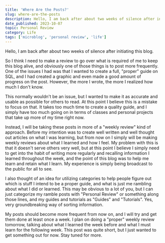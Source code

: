 ```yaml
---
title: 'Where Are the Posts?'
slug: where-are-the-posts
description: Hello, I am back after about two weeks of silence after initiating this blog.
date_published: 2023-10-07
topic: Personal Review
category: Life
tags: ['microblog', 'personal review', 'life']
---
```


Hello, I am back after about two weeks of silence after initiating this blog.

So I think I need to make a review to go over what is required of me to keep this blog alive, and obviously one of those things is to post more frequently. One of the issues I had was that I wanted to create a full, "proper" guide on SQL, and I had created a graphic and even made a good amount of progress on the post. However, the more I wrote, the more I realized how much I don't know.

This normally wouldn't be an issue, but I wanted to make it as accurate and usable as possible for others to read. At this point I believe this is a mistake to focus on that. It takes too much time to create a quality guide, and I simply have too much going on in terms of classes and personal projects that take up more of my time right now.

Instead, I will be taking these posts in more of a "weekly review" kind of approach. Before my intention was to create well written and well thought out articles on what I was learning, but from now on I simply will be making weekly reviews about what I learned and how I feel. My problem with this is that it doesn't serve others very well, but at this point I believe I simply need to get into the habit of writing more regularly and recalling information I learned throughout the week, and the point of this blog was to help me learn and retain what I learn. My experience is simply being broadcast to the public for all to see.

I also thought of an idea for utilizing categories to help people figure out which is stuff I intend to be a proper guide, and what is just me rambling about what I did or learned. This may be obvious to a lot of you, but I can just categorize my ramble posts with "Personal Review" or something along those lines, and my guides and tutorials as "Guides" and "Tutorials". Yes, very groundbreaking way of sorting information.

My posts should become more frequent from now on, and I will try and get them done at least once a week. I plan on doing a "proper" weekly review tomorrow, talking about what I learned the week before and what I must learn for the following week. This post was quite short, but I just wanted to get something out for now. Stay tuned for more.
